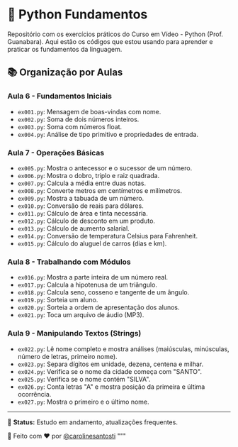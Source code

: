 # 🐍 Python Fundamentos

Repositório com os exercícios práticos do Curso em Vídeo - Python (Prof. Guanabara). Aqui estão os códigos que estou usando para aprender e praticar os fundamentos da linguagem.

## 📚 Organização por Aulas

### Aula 6 - Fundamentos Iniciais
- `ex001.py`: Mensagem de boas-vindas com nome.
- `ex002.py`: Soma de dois números inteiros.
- `ex003.py`: Soma com números float.
- `ex004.py`: Análise de tipo primitivo e propriedades de entrada.

### Aula 7 - Operações Básicas
- `ex005.py`: Mostra o antecessor e o sucessor de um número.
- `ex006.py`: Mostra o dobro, triplo e raiz quadrada.
- `ex007.py`: Calcula a média entre duas notas.
- `ex008.py`: Converte metros em centímetros e milímetros.
- `ex009.py`: Mostra a tabuada de um número.
- `ex010.py`: Conversão de reais para dólares.
- `ex011.py`: Cálculo de área e tinta necessária.
- `ex012.py`: Cálculo de desconto em um produto.
- `ex013.py`: Cálculo de aumento salarial.
- `ex014.py`: Conversão de temperatura Celsius para Fahrenheit.
- `ex015.py`: Cálculo do aluguel de carros (dias e km).

### Aula 8 - Trabalhando com Módulos
- `ex016.py`: Mostra a parte inteira de um número real.
- `ex017.py`: Calcula a hipotenusa de um triângulo.
- `ex018.py`: Calcula seno, cosseno e tangente de um ângulo.
- `ex019.py`: Sorteia um aluno.
- `ex020.py`: Sorteia a ordem de apresentação dos alunos.
- `ex021.py`: Toca um arquivo de áudio (MP3).

### Aula 9 - Manipulando Textos (Strings)
- `ex022.py`: Lê nome completo e mostra análises (maiúsculas, minúsculas, número de letras, primeiro nome).
- `ex023.py`: Separa dígitos em unidade, dezena, centena e milhar.
- `ex024.py`: Verifica se o nome da cidade começa com "SANTO".
- `ex025.py`: Verifica se o nome contém "SILVA".
- `ex026.py`: Conta letras "A" e mostra posição da primeira e última ocorrência.
- `ex027.py`: Mostra o primeiro e o último nome.

---

🎯 **Status:** Estudo em andamento, atualizações frequentes.

📌 Feito com ❤️ por [@carolinesantosti](https://github.com/carolinesantosti)
"""
